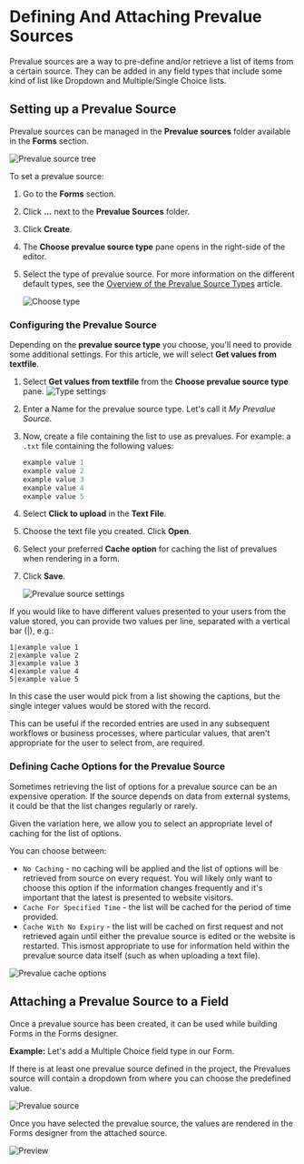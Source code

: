 # Defining And Attaching Prevalue Sources

Prevalue sources are a way to pre-define and/or retrieve a list of items from a certain source. They can be added in any field types that include some kind of list like Dropdown and Multiple/Single Choice lists.

## Setting up a Prevalue Source

Prevalue sources can be managed in the **Prevalue sources** folder available in the **Forms** section.

![Prevalue source tree](images/prevaluesourcetree-v14.png)

To set a prevalue source:

1. Go to the **Forms** section.
2. Click **...** next to the **Prevalue Sources** folder.
3. Click **Create**.
4. The **Choose prevalue source type** pane opens in the right-side of the editor.
5. Select the type of prevalue source. For more information on the different default types, see the [Overview of the Prevalue Source Types](prevalue-source-types.md) article.

    ![Choose type](images/choosetype-v14.png)

### Configuring the Prevalue Source

Depending on the **prevalue source type** you choose, you'll need to provide some additional settings. For this article, we will select **Get values from textfile**.

1. Select **Get values from textfile** from the **Choose prevalue source type** pane.
    ![Type settings](images/typesettings-v14.png)

2. Enter a Name for the prevalue source type. Let's call it *My Prevalue Source*.
3. Now, create a file containing the list to use as prevalues. For example: a `.txt` file containing the following values:

    ```cs
    example value 1
    example value 2
    example value 3
    example value 4
    example value 5
    ```

4. Select **Click to upload** in the **Text File**.
5. Choose the text file you created. Click **Open**.
6. Select your preferred **Cache option** for caching the list of prevalues when rendering in a form.
7. Click **Save**.

    ![Prevalue source settings](images/preview-v14.png)

If you would like to have different values presented to your users from the value stored, you can provide two values per line, separated with a vertical bar (|), e.g.:

```
1|example value 1
2|example value 2
3|example value 3
4|example value 4
5|example value 5
```

In this case the user would pick from a list showing the captions, but the single integer values would be stored with the record.

This can be useful if the recorded entries are used in any subsequent workflows or business processes, where particular values, that aren't appropriate for the user to select from, are required.

### Defining Cache Options for the Prevalue Source

Sometimes retrieving the list of options for a prevalue source can be an expensive operation. If the source depends on data from external systems, it could be that the list changes regularly or rarely.

Given the variation here, we allow you to select an appropriate level of caching for the list of options.

You can choose between:

- `No Caching` - no caching will be applied and the list of options will be retrieved from source on every request. You will likely only want to choose this option if the information changes frequently and it's important that the latest is presented to website visitors.
- `Cache For Specified Time` - the list will be cached for the period of time provided.
- `Cache With No Expiry` - the list will be cached on first request and not retrieved again until either the prevalue source is edited or the website is restarted. This ismost appropriate to use for information held within the prevalue source data itself (such as  when uploading a text file).

![Prevalue cache options](images/prevalue-cache-options-v14.png)

## Attaching a Prevalue Source to a Field

Once a prevalue source has been created, it can be used while building Forms in the Forms designer.

**Example:** Let's add a Multiple Choice field type in our Form.

If there is at least one prevalue source defined in the project, the Prevalues source will contain a dropdown from where you can choose the predefined value.

![Prevalue source](images/FieldPrevalueSource-v14.png)

Once you have selected the prevalue source, the values are rendered in the Forms designer from the attached source.

![Preview](images/fieldpreview.png)
